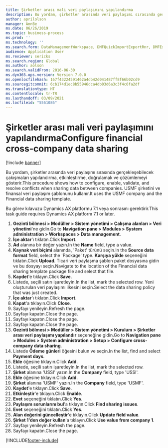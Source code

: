 ```yaml
---
title: Şirketler arası mali veri paylaşımını yapılandırma
description: Bu yordam, şirketler arasında veri paylaşımı sırasında gerçekleşebilecek çakışmaları yapılandırma, etkinleştirme, doğrulamak ve çözümlemeyi gösterir.
author: aprilolson
manager: AnnBe
ms.date: 06/26/2019
ms.topic: business-process
ms.prod: ''
ms.technology: ''
ms.search.form: DataManagementWorkspace, DMFQuickImportExportRnr, DMFExecutionHistoryWorkspace, DMFExecutionHistorySummary, DMFExecutionHistoryEntities,  SysDataSharingConfiguration, SysDataSharingDiscrepencies
audience: Application User
ms.reviewer: sericks
ms.search.region: Global
ms.author: aolson
ms.search.validFrom: 2016-06-30
ms.dyn365.ops.version: Version 7.0.0
ms.openlocfilehash: 167f43224591462a4db42d041487ff8f66b02cd9
ms.sourcegitcommit: 6cb174d1ec8b55946dca4db03d6a3c3f4c6fa2df
ms.translationtype: HT
ms.contentlocale: tr-TR
ms.lasthandoff: 03/09/2021
ms.locfileid: "5561086"
---
```

# <a name="configure-financial-cross-company-data-sharing"></a><span data-ttu-id="7b18a-103">Şirketler arası mali veri paylaşımını yapılandırma</span><span class="sxs-lookup"><span data-stu-id="7b18a-103">Configure financial cross-company data sharing</span></span>

[!include [banner](../../includes/banner.md)]

<span data-ttu-id="7b18a-104">Bu yordam, şirketler arasında veri paylaşımı sırasında gerçekleşebilecek çakışmaları yapılandırma, etkinleştirme, doğrulamak ve çözümlemeyi gösterir.</span><span class="sxs-lookup"><span data-stu-id="7b18a-104">This procedure shows how to configure, enable, validate, and resolve conflicts when sharing data between companies.</span></span> <span data-ttu-id="7b18a-105">USMF şirketini ve finansal veri paylaşım şablonunu kullanır.</span><span class="sxs-lookup"><span data-stu-id="7b18a-105">It uses the USMF company and the Financial data sharing template.</span></span>

<span data-ttu-id="7b18a-106">Bu görev kılavuzu Dynamics AX platformu 7.1 veya sonrasını gerektirir.</span><span class="sxs-lookup"><span data-stu-id="7b18a-106">This task guide requires Dynamics AX platform 7.1 or later.</span></span>

1. <span data-ttu-id="7b18a-107">**Gezinti bölmesi > Modüller > Sistem yönetimi > Çalışma alanları > Veri yönetimi**'ne gidin.</span><span class="sxs-lookup"><span data-stu-id="7b18a-107">Go to **Navigation pane > Modules > System administration > Workspaces > Data management**.</span></span>
2. <span data-ttu-id="7b18a-108">**İçe aktar**'ı tıklatın.</span><span class="sxs-lookup"><span data-stu-id="7b18a-108">Click **Import**.</span></span>
3. <span data-ttu-id="7b18a-109">**Ad** alanına bir değer yazın.</span><span class="sxs-lookup"><span data-stu-id="7b18a-109">In the **Name** field, type a value.</span></span>
4. <span data-ttu-id="7b18a-110">**Kaynak veri biçimi** alanında, 'Paket' türünü seçin.</span><span class="sxs-lookup"><span data-stu-id="7b18a-110">In the **Source data format** field, select the 'Package' type.</span></span> <span data-ttu-id="7b18a-111">**Karşıya yükle** seçeneğini tıklatın.</span><span class="sxs-lookup"><span data-stu-id="7b18a-111">Click **Upload**.</span></span> <span data-ttu-id="7b18a-112">Ticari veri paylaşma şablon paket dosyasına gidin ve bu dosyayı seçin.</span><span class="sxs-lookup"><span data-stu-id="7b18a-112">Navigate to the location of the Financial data sharing template package file and select that file.</span></span>
5. <span data-ttu-id="7b18a-113">**Kaydet**'e tıklayın.</span><span class="sxs-lookup"><span data-stu-id="7b18a-113">Click **Save**.</span></span>
6. <span data-ttu-id="7b18a-114">Listede, seçili satırı işaretleyin.</span><span class="sxs-lookup"><span data-stu-id="7b18a-114">In the list, mark the selected row.</span></span> <span data-ttu-id="7b18a-115">Yeni oluşturulan veri paylaşımı ilkesini seçin.</span><span class="sxs-lookup"><span data-stu-id="7b18a-115">Select the data sharing policy that was just created.</span></span>  
7. <span data-ttu-id="7b18a-116">**İçe aktar**'ı tıklatın.</span><span class="sxs-lookup"><span data-stu-id="7b18a-116">Click **Import**.</span></span>
8. <span data-ttu-id="7b18a-117">**Kapat**'a tıklayın.</span><span class="sxs-lookup"><span data-stu-id="7b18a-117">Click **Close**.</span></span>
9. <span data-ttu-id="7b18a-118">Sayfayı yenileyin.</span><span class="sxs-lookup"><span data-stu-id="7b18a-118">Refresh the page.</span></span>
10. <span data-ttu-id="7b18a-119">Sayfayı kapatın.</span><span class="sxs-lookup"><span data-stu-id="7b18a-119">Close the page.</span></span>
11. <span data-ttu-id="7b18a-120">Sayfayı kapatın.</span><span class="sxs-lookup"><span data-stu-id="7b18a-120">Close the page.</span></span>
12. <span data-ttu-id="7b18a-121">Sayfayı kapatın.</span><span class="sxs-lookup"><span data-stu-id="7b18a-121">Close the page.</span></span>
13. <span data-ttu-id="7b18a-122">**Gezinti bölmesi > Modüller > Sistem yönetimi > Kurulum > Şirketler arası veri paylaşımı yapılandır** seçeneğine gidin.</span><span class="sxs-lookup"><span data-stu-id="7b18a-122">Go to **Navigation pane > Modules > System administration > Setup > Configure cross-company data sharing**.</span></span>
14. <span data-ttu-id="7b18a-123">Listede **Ödeme günleri** öğesini bulun ve seçin.</span><span class="sxs-lookup"><span data-stu-id="7b18a-123">In the list, find and select **Payment days**.</span></span>
15. <span data-ttu-id="7b18a-124">**Ekle** öğesine tıklayın.</span><span class="sxs-lookup"><span data-stu-id="7b18a-124">Click **Add**.</span></span>
16. <span data-ttu-id="7b18a-125">Listede, seçili satırı işaretleyin.</span><span class="sxs-lookup"><span data-stu-id="7b18a-125">In the list, mark the selected row.</span></span>
17. <span data-ttu-id="7b18a-126">**Şirket** alanına 'USSI' yazın.</span><span class="sxs-lookup"><span data-stu-id="7b18a-126">In the **Company** field, type 'USSI'.</span></span>
18. <span data-ttu-id="7b18a-127">**Ekle** öğesine tıklayın.</span><span class="sxs-lookup"><span data-stu-id="7b18a-127">Click **Add**.</span></span>
19. <span data-ttu-id="7b18a-128">**Şirket** alanına 'USMF' yazın.</span><span class="sxs-lookup"><span data-stu-id="7b18a-128">In the **Company** field, type 'USMF'.</span></span>
20. <span data-ttu-id="7b18a-129">**Kaydet**'e tıklayın.</span><span class="sxs-lookup"><span data-stu-id="7b18a-129">Click **Save**.</span></span>
21. <span data-ttu-id="7b18a-130">**Etkinleştir**'e tıklayın.</span><span class="sxs-lookup"><span data-stu-id="7b18a-130">Click **Enable**.</span></span>
22. <span data-ttu-id="7b18a-131">**Evet** seçeneğini tıklatın.</span><span class="sxs-lookup"><span data-stu-id="7b18a-131">Click **Yes**.</span></span>
23. <span data-ttu-id="7b18a-132">**Paylaşım sorunlarını bul**'a tıklayın.</span><span class="sxs-lookup"><span data-stu-id="7b18a-132">Click **Find sharing issues**.</span></span>
24. <span data-ttu-id="7b18a-133">**Evet** seçeneğini tıklatın.</span><span class="sxs-lookup"><span data-stu-id="7b18a-133">Click **Yes**.</span></span>
25. <span data-ttu-id="7b18a-134">**Alan değerini güncelleştir**'e tıklayın.</span><span class="sxs-lookup"><span data-stu-id="7b18a-134">Click **Update field value**.</span></span>
26. <span data-ttu-id="7b18a-135">**Şirket 1'den değer kullan**'a tıklayın.</span><span class="sxs-lookup"><span data-stu-id="7b18a-135">Click **Use value from company 1**.</span></span>
27. <span data-ttu-id="7b18a-136">Sayfayı yenileyin.</span><span class="sxs-lookup"><span data-stu-id="7b18a-136">Refresh the page.</span></span>
28. <span data-ttu-id="7b18a-137">Sayfayı kapatın.</span><span class="sxs-lookup"><span data-stu-id="7b18a-137">Close the page.</span></span>



[!INCLUDE[footer-include](../../../../includes/footer-banner.md)]